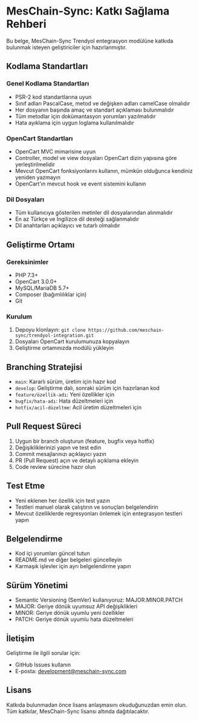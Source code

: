 # MesChain-Sync: Katkı Sağlama Rehberi

Bu belge, MesChain-Sync Trendyol entegrasyon modülüne katkıda bulunmak isteyen geliştiriciler için hazırlanmıştır.

## Kodlama Standartları

### Genel Kodlama Standartları

- PSR-2 kod standartlarına uyun
- Sınıf adları PascalCase, metod ve değişken adları camelCase olmalıdır
- Her dosyanın başında amaç ve standart açıklaması bulunmalıdır
- Tüm metodlar için dokümantasyon yorumları yazılmalıdır
- Hata ayıklama için uygun loglama kullanılmalıdır

### OpenCart Standartları

- OpenCart MVC mimarisine uyun
- Controller, model ve view dosyaları OpenCart dizin yapısına göre yerleştirilmelidir
- Mevcut OpenCart fonksiyonlarını kullanın, mümkün olduğunca kendiniz yeniden yazmayın
- OpenCart'ın mevcut hook ve event sistemini kullanın

### Dil Dosyaları

- Tüm kullanıcıya gösterilen metinler dil dosyalarından alınmalıdır
- En az Türkçe ve İngilizce dil desteği sağlanmalıdır
- Dil anahtarları açıklayıcı ve tutarlı olmalıdır

## Geliştirme Ortamı

### Gereksinimler

- PHP 7.3+
- OpenCart 3.0.0+
- MySQL/MariaDB 5.7+
- Composer (bağımlılıklar için)
- Git

### Kurulum

1. Depoyu klonlayın: `git clone https://github.com/meschain-sync/trendyol-integration.git`
2. Dosyaları OpenCart kurulumunuza kopyalayın
3. Geliştirme ortamınızda modülü yükleyin

## Branching Stratejisi

- `main`: Kararlı sürüm, üretim için hazır kod
- `develop`: Geliştirme dalı, sonraki sürüm için hazırlanan kod
- `feature/özellik-adı`: Yeni özellikler için
- `bugfix/hata-adı`: Hata düzeltmeleri için
- `hotfix/acil-düzeltme`: Acil üretim düzeltmeleri için

## Pull Request Süreci

1. Uygun bir branch oluşturun (feature, bugfix veya hotfix)
2. Değişikliklerinizi yapın ve test edin
3. Commit mesajlarınızı açıklayıcı yazın
4. PR (Pull Request) açın ve detaylı açıklama ekleyin
5. Code review sürecine hazır olun

## Test Etme

- Yeni eklenen her özellik için test yazın
- Testleri manuel olarak çalıştırın ve sonuçları belgelendirin
- Mevcut özelliklerde regresyonları önlemek için entegrasyon testleri yapın

## Belgelendirme

- Kod içi yorumları güncel tutun
- README.md ve diğer belgeleri güncelleyin
- Karmaşık işlevler için ayrı belgelendirme yapın

## Sürüm Yönetimi

- Semantic Versioning (SemVer) kullanıyoruz: MAJOR.MINOR.PATCH
- MAJOR: Geriye dönük uyumsuz API değişiklikleri
- MINOR: Geriye dönük uyumlu yeni özellikler
- PATCH: Geriye dönük uyumlu hata düzeltmeleri

## İletişim

Geliştirme ile ilgili sorular için:
- GitHub Issues kullanın
- E-posta: development@meschain-sync.com

## Lisans

Katkıda bulunmadan önce lisans anlaşmasını okuduğunuzdan emin olun. Tüm katkılar, MesChain-Sync lisansı altında dağıtılacaktır. 
